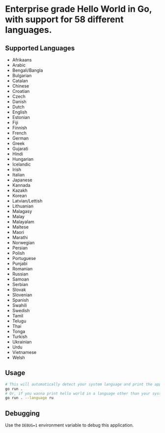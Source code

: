 # Enterprise grade Hello World in Go, with support for 58 different languages.

## Supported Languages

* Afrikaans
* Arabic
* Bengali/Bangla
* Bulgarian
* Catalan
* Chinese
* Croatian
* Czech
* Danish
* Dutch
* English
* Estonian
* Fiji
* Finnish
* French
* German
* Greek
* Gujarati
* Hindi
* Hungarian
* Icelandic
* Irish
* Italian
* Japanese
* Kannada
* Kazakh
* Korean
* Latvian/Lettish
* Lithuanian
* Malagasy
* Malay
* Malayalam
* Maltese
* Maori
* Marathi
* Norwegian
* Persian
* Polish
* Portuguese
* Punjabi
* Romanian
* Russian
* Samoan
* Serbian
* Slovak
* Slovenian
* Spanish
* Swahili
* Swedish
* Tamil
* Telugu
* Thai
* Tonga
* Turkish
* Ukrainian
* Urdu
* Vietnamese
* Welsh

## Usage

```sh
# This will automatically detect your system language and print the appropriate hello world.
go run .
# Or, if you wanna print hello world in a language other than your system language
go run . --language ru
```

## Debugging

Use the `DEBUG=1` environment variable to debug this application.
